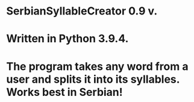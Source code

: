# SerbianSyllableCreator 0.9 v.
# Written in Python 3.9.4.

# The program takes any word from a user and splits it into its syllables. Works best in Serbian!
